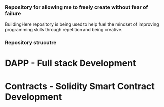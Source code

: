 ### Repository for allowing me to freely create without fear of failure
BuildingHere repository is being used to help fuel the mindset of improving programming skills through repetition and being creative.

### Repository strucutre
# DAPP - Full stack Development
# Contracts - Solidity Smart Contract Development
